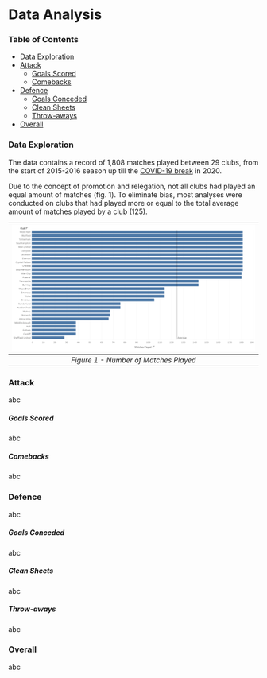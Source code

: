 # Data Analysis

### Table of Contents
- [Data Exploration](https://github.com/meehadjawwad/Premier-League-Analysis/blob/master/analysis.md#data-exploration)
- [Attack](https://github.com/meehadjawwad/Premier-League-Analysis/blob/master/analysis.md#attack)
	- [Goals Scored](https://github.com/meehadjawwad/Premier-League-Analysis/blob/master/analysis.md#goals-scored)
	- [Comebacks](https://github.com/meehadjawwad/Premier-League-Analysis/blob/master/analysis.md#comebacks)
- [Defence](https://github.com/meehadjawwad/Premier-League-Analysis/blob/master/analysis.md#defence)
	- [Goals Conceded](https://github.com/meehadjawwad/Premier-League-Analysis/blob/master/analysis.md#goals-conceded)
	- [Clean Sheets](https://github.com/meehadjawwad/Premier-League-Analysis/blob/master/analysis.md#clean-sheets)
	- [Throw-aways](https://github.com/meehadjawwad/Premier-League-Analysis/blob/master/analysis.md#throw-aways)
- [Overall](https://github.com/meehadjawwad/Premier-League-Analysis/blob/master/analysis.md#overall)

### Data Exploration

The data contains a record of 1,808 matches played between 29 clubs, from the start of 2015-2016 season up till the [COVID-19 break](https://www.premierleague.com/news/1645173) in 2020.

Due to the concept of promotion and relegation, not all clubs had played an equal amount of matches (fig. 1). To eliminate bias, most analyses were conducted on clubs that had played more or equal to the total average amount of matches played by a club (125).

| <img src='https://github.com/meehadjawwad/Premier-League-Analysis/blob/master/images/games.png' width='1500'> |
| :--: |
| _Figure 1 - Number of Matches Played_ |

### Attack

abc

##### Goals Scored

abc

##### Comebacks

abc

### Defence

abc

##### Goals Conceded

abc

##### Clean Sheets

abc

##### Throw-aways

abc

### Overall

abc
